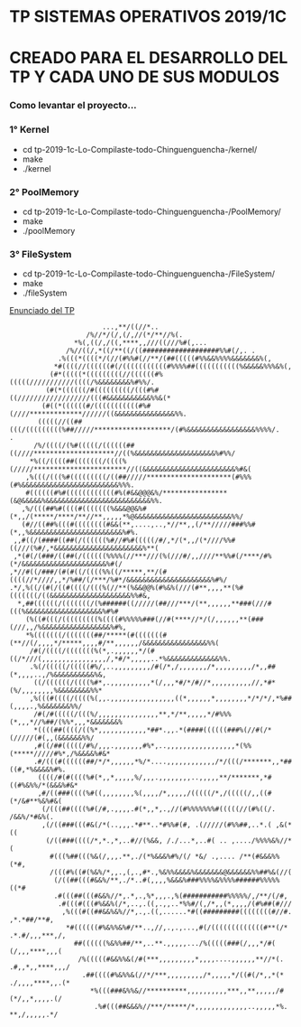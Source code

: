# TP SISTEMAS OPERATIVOS 2019/1C

# CREADO PARA EL DESARROLLO DEL TP Y CADA UNO DE SUS MODULOS

### Como levantar el proyecto...

### 1° Kernel
- cd tp-2019-1c-Lo-Compilaste-todo-Chinguenguencha-/kernel/
- make
- ./kernel


### 2° PoolMemory
- cd tp-2019-1c-Lo-Compilaste-todo-Chinguenguencha-/PoolMemory/
- make
- ./poolMemory


### 3° FileSystem
- cd tp-2019-1c-Lo-Compilaste-todo-Chinguenguencha-/FileSystem/
- make
- ./fileSystem


[Enunciado del TP](https://docs.google.com/document/d/1QlzXwpSvI5ua2lbO8pF6ZgjlgMndFlwzlAci7qhZmqE/edit)

                                                                                     
                                                 
                                                                                     
                           ...,**/((//*..                                           
                       /%//*/(/,(/,//(*/**//%(.                                 
                    *%(,((/,/((,****,,///((///%#(,...                   
                  /%//((/,*((/**((/((###################%%#(/,. .           
                .%(((*((((*/(//(#%%#(//**/(##(((((#%%&&%%%%&&&&&&&%(,           
               *#((((//((((((#(/(((((((((((#%%%%##(((((((((((%&&&&&%%%&%(,   
              (#*(((((*(((((((((//((((((#%(((((///////////((((/%&&&&&&&&%#%%/.
             (#(*((((((/#(((((((((/(((#%#((//////////////////(((#&&&&&&&&&&&%%&(* 
            (#((*((((((#/(((((((((((#%#(////*************//////((&&&&&&&&&&&&&&&%%. 
           (((((//((##(((/(((((((((%##/////*******************/(#%&&&&&&&&&&&&&&&&&%%%%/.       .  
          /%/((((/(%#(((((/((((((##((////********************//((%&&&&&&&&&&&&&&&&&&&&%#%%/        
         *%((/((((##(((((((/((((%(/////***********************//((&&&&&&&&&&&&&&&&&&&&&&&%#&(      
        ,%(((/(((%#(((((((((/((##/////*********************(#%%%(#%&&&&&&&&&&&&&&&&&&&&&&&&%%%.    
        #((((((#%#((((((((((((#%(#&&@@@&%/****************(&@&&&&&%&&&&&&&&&&&&&&&&&&&&&&&&&&%%.   
       ,%/(((##%#((((#(((((((%&&&@@&%#(*,,/(*****/****/**//**,,,,,*%@&&&&&&&&&&&&&&&&&&&&&&&&%%/   
       (#//((##%(((#((((((((#&&(**,....,..,*//**,,(/**/////###%%#(*,,%&&&&&&&&&&&&&&&&&&&&&&&%#%.  
     ,,#((/(####((##(/((((((%#//#%#(((((/#/,*/(*,,/(*////%%#((///(%#/,*&&&&&&&&&&&&&&&&&&&&&&%**(
     ,*(#(/(###/((##(/((((((%%%%(//***///(%(///#/,,////**%%#(/****/#%(*/&&&&&&&&&&&&&&&&&&&&&%#(/
    ,*//#((/###/(#(#((/((((%%((/*****,**/(#((((//*////,,*/%##/(/***/%#*/&&&&&&&&&&&&&&&&&&&&&%#%/  
    .*/,%((/(#(/((#((((/(((%(//**(%&&@@%(#%&%(///(#**,,,,**(%#(((((((/((&&&&&&&&&&&&&&&&&&&&%%#&,  
      *,##((((((/(((((((/(%######((/////(##///***/(**,,,,,,**###(///#(((%&&&&&&&&&&&&&&&&&&&%#%#   
        (%((#(((/(((((((((%((((#%%%%%###(//#(****//*/(/,,,,,,**(###(///,,/%&&&&&&&&&&&&&&&&&%#%,   
        *%(((((((/(((((((##/*****(#(((((((#(**//(/,,,,*/*****,,,,#/**,,,,,,/&&&&&&&&&&&&&&&&%%(    
         /#(/((((/(((((((%(*,.,,,,,,*/(#((/*///(,,,,,,,,,,,,,,,,/,*#/*,,,,,..*%&&&&&&&&&&&&&%%.    
         .%(/(((((/(((((#%/,..,,,,,,,,,/#(/*,/,,,,,,,/*,,,,,,,,,/*,,##(*,,,,..,/%&&&&&&&&&&%&,     
          ((/((((((/((((%#*,.,,,,,,,,,,*(/,,,*#/*/#//*,,,,,,,,,,//,*#*(%/,,,,,,,,%&&&&&&&&%%*      
         ,%(((#((((/((((%(,,.,,,,,,,,,,,,,,,,((*,,,,,,*,,,,,,,,*/*/*/,*%##(,,,,.,%&&&&&&&%%/       
          /#(/#(((((/(((%/,,,,,,,,,,,,,,,**,*/**,,,,,*/#%%%(*,,,*//%##/(%%*,,,*&&&&&&&%        
          *((((##((((/((%*,,,,,,,,,,,,*##*.,,.*(####((((((###%(//#(/*(/////(#(,,(&&&&&&%%/         
          ,#((/##(((((/#%/,,,.,,,,,,,#%*,..,,,,,,,,,,,,,,,,,*(%%(*****/////#%*,/%&&&&%#&* 
          .#/(((#((((((##/*/*,,,,,,*%/*....,,,,,,,,,,,,/*/(((/*******,,*##((#,*%&&&&%#%.
           ((((/#(#((((%#(*,,*,,,,,%/,,,.,,,,,,,,..,,,,,**/*******,*#((#%&%%/*(&&&%#&* 
           ,#/((###((((%#((,,,,,,,,%(,,,,/*,,,,,/(((((/*,/(((((/,,((#(*/&#**%&%#&( 
            (/(((##((((%#(/#,.,,,,.#(*,,*,.,//(#%%%%%%%#(((((//(#%((/. /&&%/*#&%(. 
            ,(/((###(((#&(/*(..,,,.*#**..*#%%#(#, .(/////(#%%##,..*.( ,&(*((      
             (/((###((((/*,*.,*,..#//(%&&, /./...*,..#( .. ,..../%%%%&%//*(                      
              #(((%##(((%&(/,,,.**,./(*%&&&%#%/(/ *&/ .,.... /**(#&&&%%(*#,                      
              /(((#%((#(%&%/*,,.,(,.,#*.,%&%%&&&&%&&&&&&&@&&&&&&%%##%&(//(                       
               (/((##(((#&&%/**,./*..#(,,,,%&&&%###%%%%&%%%%######%%%%%((*#                        
               .#(((##(((#&&%//*,.*,.,%*,,,.,%(###########%%%%%/,/**/(/#,                        
                .#(((#(((#%&&%(/*,..,.((,.,,..*%%#/(,/*,,(*,,,,/(#%##(#///                         
                 ,%(((#((##&&%&%//*,.,.((,......*#((#########((((((((#//#.             ,*.*##/**#, 
                  *#((((((#%&%%&%#/**..,//,.,.,...,#(/(((((((((((((#**(/*            .*.#/,,,***,/,
                    ##((((((%&%%##/**,..**.,,,,,.../%(((((###(/,,,*/#(              (/,,,****,,,(
                     /%(((((#&&%%&(/#(***,,,,,,,,,*,,,,....,,,,,,**//*(.            .#,,*,,****,,,/
                      .##((((#%&%%&(//*/***,,,,,,,,,/*,,,,,*/((#(/*,,*(*           ./,,,,****,,.(* 
                        *%(((###&%%&//**********,,,,,,,,,,***,,**,,,,,/#           (*/,,*,,,,.(/   
                         .%#(((##&&&%//***/*****/*,,,,,,,,,,,,,..,,,,,*%.         **,/,,,,,.*/     
